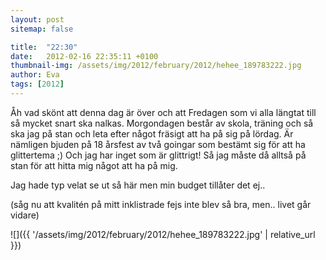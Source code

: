 ```yaml
---
layout: post
sitemap: false

title:  "22:30"
date:   2012-02-16 22:35:11 +0100
thumbnail-img: /assets/img/2012/february/2012/hehee_189783222.jpg
author: Eva
tags: [2012]
---
```


Åh vad skönt att denna dag är över och att Fredagen som vi alla längtat till så mycket snart ska nalkas. Morgondagen består av skola, träning och så ska jag på stan och leta efter något fräsigt att ha på sig på lördag. Är nämligen bjuden på 18 årsfest av två goingar som bestämt sig för att ha glittertema ;) Och jag har inget som är glittrigt! Så jag måste då alltså på stan för att hitta mig något att ha på mig.






Jag hade typ velat se ut så här men min budget tillåter det ej..







(såg nu att kvalitén på mitt inklistrade fejs inte blev så bra, men.. livet går vidare)

![]({{ '/assets/img/2012/february/2012/hehee_189783222.jpg'  | relative_url }})

